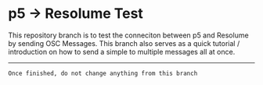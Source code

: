 # p5 -> Resolume Test

This repository branch is to test the conneciton between p5 and Resolume by sending OSC Messages.
This branch also serves as a quick tutorial / introduction on how to send a simple to multiple messages all at once.

---

```Once finished, do not change anything from this branch```
